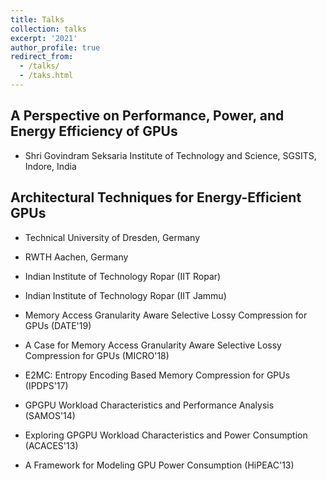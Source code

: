```yaml
---
title: Talks
collection: talks
excerpt: '2021'
author_profile: true
redirect_from: 
  - /talks/
  - /taks.html
---
```


A Perspective on Performance, Power, and Energy Efficiency of GPUs
---
  * Shri Govindram Seksaria Institute of Technology and Science, SGSITS, Indore, India

Architectural Techniques for Energy-Efficient GPUs
---
  * Technical University of Dresden, Germany 
  * RWTH Aachen, Germany
  * Indian Institute of Technology Ropar (IIT Ropar)
  * Indian Institute of Technology Ropar (IIT Jammu)

* Memory Access Granularity Aware Selective Lossy Compression for GPUs (DATE'19)
* A Case for Memory Access Granularity Aware Selective Lossy Compression for GPUs (MICRO'18)
* E2MC: Entropy Encoding Based Memory Compression for GPUs (IPDPS'17)
* GPGPU Workload Characteristics and Performance Analysis (SAMOS'14)
* Exploring GPGPU Workload Characteristics and Power Consumption (ACACES'13)
* A Framework for Modeling GPU Power Consumption (HiPEAC'13)
